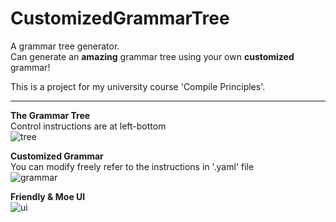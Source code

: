 # CustomizedGrammarTree  

A grammar tree generator.  
Can generate an __amazing__ grammar tree using your own __customized__ grammar!
  
This is a project for my university course 'Compile Principles'.  
  
----
  
__The Grammar Tree__  
Control instructions are at left-bottom   
![tree](https://github.com/htkseason/CustomizedGrammarTree/raw/master/preview/pv_tree.jpg)

__Customized Grammar__  
You can modify freely refer to the instructions in '.yaml' file   
![grammar](https://github.com/htkseason/CustomizedGrammarTree/raw/master/preview/pv_grammar.jpg)

__Friendly & Moe UI__  
![ui](https://github.com/htkseason/CustomizedGrammarTree/raw/master/preview/pv_ui.jpg)

